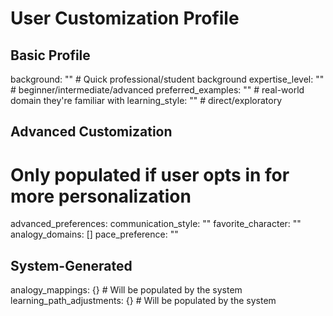 # User Customization Profile

## Basic Profile
background: ""  # Quick professional/student background
expertise_level: ""  # beginner/intermediate/advanced
preferred_examples: ""  # real-world domain they're familiar with
learning_style: ""  # direct/exploratory

## Advanced Customization
# Only populated if user opts in for more personalization
advanced_preferences:
  communication_style: ""
  favorite_character: ""
  analogy_domains: []
  pace_preference: ""
  
## System-Generated
analogy_mappings: {}  # Will be populated by the system
learning_path_adjustments: {}  # Will be populated by the system